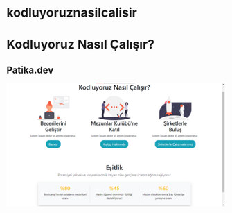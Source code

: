 # kodluyoruznasilcalisir
# Kodluyoruz Nasıl Çalışır?
 ## Patika.dev

<img src="work/img.png" alt="screenshot">
